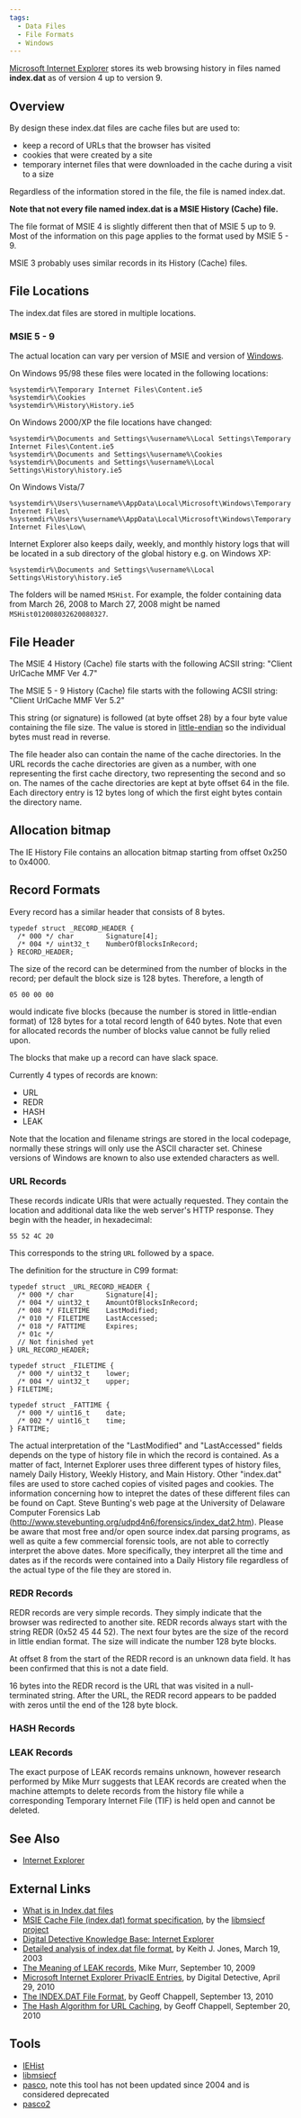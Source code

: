 ```yaml
---
tags:
  - Data Files
  - File Formats
  - Windows
---
```

[Microsoft Internet Explorer](internet_explorer.md) stores its web browsing
history in files named **index.dat** as of version 4 up to version 9.

## Overview

By design these index.dat files are cache files but are used to:

- keep a record of URLs that the browser has visited
- cookies that were created by a site
- temporary internet files that were downloaded in the cache during a
  visit to a size

Regardless of the information stored in the file, the file is named
index.dat.

**Note that not every file named index.dat is a MSIE History (Cache)
file.**

The file format of MSIE 4 is slightly different then that of MSIE 5 up
to 9. Most of the information on this page applies to the format used by
MSIE 5 - 9.

MSIE 3 probably uses similar records in its History (Cache) files.

## File Locations

The index.dat files are stored in multiple locations.

### MSIE 5 - 9

The actual location can vary per version of MSIE and version of
[Windows](windows.md).

On Windows 95/98 these files were located in the following locations:

    %systemdir%\Temporary Internet Files\Content.ie5
    %systemdir%\Cookies
    %systemdir%\History\History.ie5

On Windows 2000/XP the file locations have changed:

    %systemdir%\Documents and Settings\%username%\Local Settings\Temporary Internet Files\Content.ie5
    %systemdir%\Documents and Settings\%username%\Cookies
    %systemdir%\Documents and Settings\%username%\Local Settings\History\history.ie5

On Windows Vista/7

    %systemdir%\Users\%username%\AppData\Local\Microsoft\Windows\Temporary Internet Files\
    %systemdir%\Users\%username%\AppData\Local\Microsoft\Windows\Temporary Internet Files\Low\

Internet Explorer also keeps daily, weekly, and monthly history logs
that will be located in a sub directory of the global history e.g. on
Windows XP:

    %systemdir%\Documents and Settings\%username%\Local Settings\History\history.ie5

The folders will be named
`MSHist`<two-digit number><starting four-digit year><starting two-digit month><starting two-digit day><ending four-digit year><ending two-digit month><ending two-digit day>.
For example, the folder containing data from March 26, 2008 to March 27,
2008 might be named `MSHist012008032620080327`.

## File Header

The MSIE 4 History (Cache) file starts with the following ACSII string:
"Client UrlCache MMF Ver 4.7"

The MSIE 5 - 9 History (Cache) file starts with the following ACSII
string: "Client UrlCache MMF Ver 5.2"

This string (or signature) is followed (at byte offset 28) by a four
byte value containing the file size. The value is stored in
[little-endian](endianness.md) so the individual bytes must read
in reverse.

The file header also can contain the name of the cache directories. In
the URL records the cache directories are given as a number, with one
representing the first cache directory, two representing the second and
so on. The names of the cache directories are kept at byte offset 64 in
the file. Each directory entry is 12 bytes long of which the first eight
bytes contain the directory name.

## Allocation bitmap

The IE History File contains an allocation bitmap starting from offset
0x250 to 0x4000.

## Record Formats

Every record has a similar header that consists of 8 bytes.

    typedef struct _RECORD_HEADER {
      /* 000 */ char        Signature[4];
      /* 004 */ uint32_t    NumberOfBlocksInRecord;
    } RECORD_HEADER;

The size of the record can be determined from the number of blocks in
the record; per default the block size is 128 bytes. Therefore, a length
of

    05 00 00 00

would indicate five blocks (because the number is stored in
little-endian format) of 128 bytes for a total record length of 640
bytes. Note that even for allocated records the number of blocks value
cannot be fully relied upon.

The blocks that make up a record can have slack space.

Currently 4 types of records are known:

* URL
* REDR
* HASH
* LEAK

Note that the location and filename strings are stored in the local
codepage, normally these strings will only use the ASCII character set.
Chinese versions of Windows are known to also use extended characters as
well.

### URL Records

These records indicate URIs that were actually requested. They contain
the location and additional data like the web server's HTTP response.
They begin with the header, in hexadecimal:

    55 52 4C 20

This corresponds to the string `URL` followed by a space.

The definition for the structure in C99 format:

    typedef struct _URL_RECORD_HEADER {
      /* 000 */ char        Signature[4];
      /* 004 */ uint32_t    AmountOfBlocksInRecord;
      /* 008 */ FILETIME    LastModified;
      /* 010 */ FILETIME    LastAccessed;
      /* 018 */ FATTIME     Expires;
      /* 01c */
      // Not finished yet
    } URL_RECORD_HEADER;

    typedef struct _FILETIME {
      /* 000 */ uint32_t    lower;
      /* 004 */ uint32_t    upper;
    } FILETIME;

    typedef struct _FATTIME {
      /* 000 */ uint16_t    date;
      /* 002 */ uint16_t    time;
    } FATTIME;

The actual interpretation of the "LastModified" and "LastAccessed"
fields depends on the type of history file in which the record is
contained. As a matter of fact, Internet Explorer uses three different
types of history files, namely Daily History, Weekly History, and Main
History. Other "index.dat" files are used to store cached copies of
visited pages and cookies. The information concerning how to intepret
the dates of these different files can be found on Capt. Steve Bunting's
web page at the University of Delaware Computer Forensics Lab
(http://www.stevebunting.org/udpd4n6/forensics/index_dat2.htm). Please
be aware that most free and/or open source index.dat parsing programs,
as well as quite a few commercial forensic tools, are not able to
correctly interpret the above dates. More specifically, they interpret
all the time and dates as if the records were contained into a Daily
History file regardless of the actual type of the file they are stored
in.

### REDR Records

REDR records are very simple records. They simply indicate that the
browser was redirected to another site. REDR records always start with
the string REDR (0x52 45 44 52). The next four bytes are the size of the
record in little endian format. The size will indicate the number 128
byte blocks.

At offset 8 from the start of the REDR record is an unknown data field.
It has been confirmed that this is not a date field.

16 bytes into the REDR record is the URL that was visited in a
null-terminated string. After the URL, the REDR record appears to be
padded with zeros until the end of the 128 byte block.

### HASH Records

### LEAK Records

The exact purpose of LEAK records remains unknown, however research
performed by Mike Murr suggests that LEAK records are created when the
machine attempts to delete records from the history file while a
corresponding Temporary Internet File (TIF) is held open and cannot be
deleted.

## See Also

* [Internet Explorer](internet_explorer.md)

## External Links

* [What is in Index.dat files](http://www.milincorporated.com/a3_index.dat.html)
* [MSIE Cache File (index.dat) format specification](https://github.com/libyal/libmsiecf/blob/main/documentation/MSIE%20Cache%20File%20(index.dat)%20format.asciidoc),
  by the [libmsiecf project](libmsiecf.md)
* [Digital Detective Knowledge Base: Internet Explorer](https://kb.digital-detective.net/display/BF/Internet+Explorer)
* [Detailed analysis of index.dat file format](http://web.archive.org/web/20090824054415/http://www.foundstone.com/us/pdf/wp_index_dat.pdf),
  by Keith J. Jones, March 19, 2003
* [The Meaning of LEAK records](https://forensicblog.org/the-meaning-of-leak-records/),
  Mike Murr, September 10, 2009
* [Microsoft Internet Explorer PrivacIE Entries](https://www.digital-detective.net/microsoft-internet-explorer-privacie-entries/),
  by Digital Detective, April 29, 2010
* [The INDEX.DAT File Format](https://www.geoffchappell.com/studies/windows/ie/wininet/api/urlcache/indexdat.htm?tx=20,78,83,84,88,89),
  by Geoff Chappell, September 13, 2010
* [The Hash Algorithm for URL Caching](https://www.geoffchappell.com/studies/windows/ie/wininet/api/urlcache/hashkey.htm?tx=20,78,83,84,88),
  by Geoff Chappell, September 20, 2010

## Tools

* [IEHist](http://www.cqure.net/wp/iehist/)
* [libmsiecf](libmsiecf.md)
* [pasco](https://sourceforge.net/projects/odessa/), note this tool has
  not been updated since 2004 and is considered deprecated
* [pasco2](https://sourceforge.net/projects/pasco2/)
